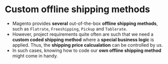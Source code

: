 # Custom offline shipping methods
- Magento provides **several** out-of-the-box **offline shipping methods**, such as `Flatrate`, `Freeshipping`, `Pickup` and `Tablerate`.
- However, project requirements quite often are such that we need a **custom coded shipping method** where a **special business logic** is applied. Thus, the **shipping price calcualation** can be controlled by us.
- In such cases, knowing how to code our **own offline shipping method** might come in handy.
